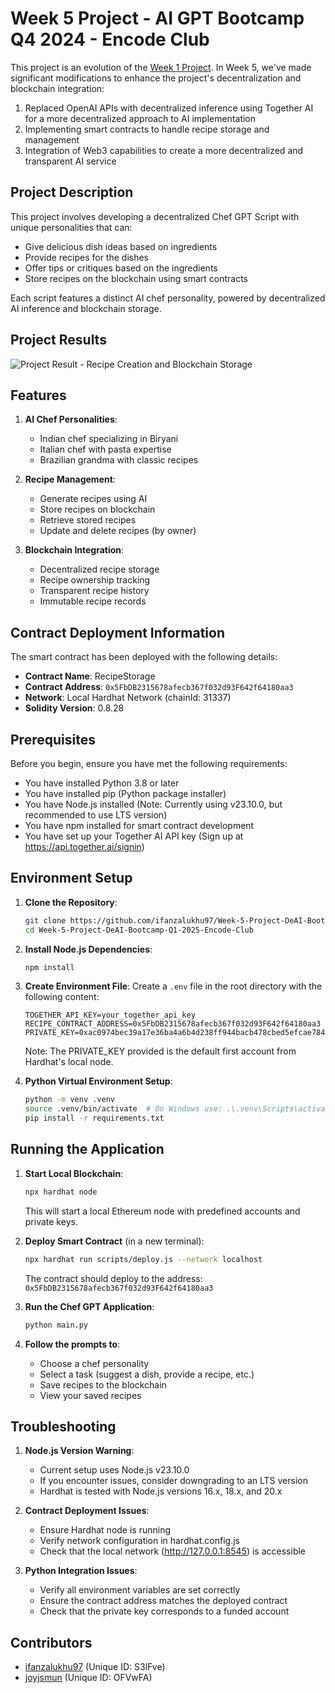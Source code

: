 # Week 5 Project - AI GPT Bootcamp Q4 2024 - Encode Club

This project is an evolution of the [Week 1 Project](https://github.com/ifanzalukhu97/Week-1-Project-DeAI-Bootcamp-Q1-2025-Encode-Club). In Week 5, we've made significant modifications to enhance the project's decentralization and blockchain integration:

1. Replaced OpenAI APIs with decentralized inference using Together AI for a more decentralized approach to AI implementation
2. Implementing smart contracts to handle recipe storage and management
3. Integration of Web3 capabilities to create a more decentralized and transparent AI service

## Project Description

This project involves developing a decentralized Chef GPT Script with unique personalities that can:
- Give delicious dish ideas based on ingredients
- Provide recipes for the dishes
- Offer tips or critiques based on the ingredients
- Store recipes on the blockchain using smart contracts

Each script features a distinct AI chef personality, powered by decentralized AI inference and blockchain storage.

## Project Results

![Project Result - Recipe Creation and Blockchain Storage](result.png)

## Features

1. **AI Chef Personalities**:
   - Indian chef specializing in Biryani
   - Italian chef with pasta expertise
   - Brazilian grandma with classic recipes

2. **Recipe Management**:
   - Generate recipes using AI
   - Store recipes on blockchain
   - Retrieve stored recipes
   - Update and delete recipes (by owner)

3. **Blockchain Integration**:
   - Decentralized recipe storage
   - Recipe ownership tracking
   - Transparent recipe history
   - Immutable recipe records

## Contract Deployment Information

The smart contract has been deployed with the following details:
- **Contract Name**: RecipeStorage
- **Contract Address**: `0x5FbDB2315678afecb367f032d93F642f64180aa3`
- **Network**: Local Hardhat Network (chainId: 31337)
- **Solidity Version**: 0.8.28

## Prerequisites
Before you begin, ensure you have met the following requirements:
- You have installed Python 3.8 or later
- You have installed pip (Python package installer)
- You have Node.js installed (Note: Currently using v23.10.0, but recommended to use LTS version)
- You have npm installed for smart contract development
- You have set up your Together AI API key (Sign up at https://api.together.ai/signin)

## Environment Setup

1. **Clone the Repository**:
    ```sh
    git clone https://github.com/ifanzalukhu97/Week-5-Project-DeAI-Bootcamp-Q1-2025-Encode-Club.git
    cd Week-5-Project-DeAI-Bootcamp-Q1-2025-Encode-Club
    ```

2. **Install Node.js Dependencies**:
    ```sh
    npm install
    ```

3. **Create Environment File**:
    Create a `.env` file in the root directory with the following content:
    ```
    TOGETHER_API_KEY=your_together_api_key
    RECIPE_CONTRACT_ADDRESS=0x5FbDB2315678afecb367f032d93F642f64180aa3
    PRIVATE_KEY=0xac0974bec39a17e36ba4a6b4d238ff944bacb478cbed5efcae784d7bf4f2ff80
    ```
    Note: The PRIVATE_KEY provided is the default first account from Hardhat's local node.

4. **Python Virtual Environment Setup**:
    ```sh
    python -m venv .venv
    source .venv/bin/activate  # On Windows use: .\.venv\Scripts\activate
    pip install -r requirements.txt
    ```

## Running the Application

1. **Start Local Blockchain**:
    ```sh
    npx hardhat node
    ```
    This will start a local Ethereum node with predefined accounts and private keys.

2. **Deploy Smart Contract** (in a new terminal):
    ```sh
    npx hardhat run scripts/deploy.js --network localhost
    ```
    The contract should deploy to the address: `0x5FbDB2315678afecb367f032d93F642f64180aa3`

3. **Run the Chef GPT Application**:
    ```sh
    python main.py
    ```

4. **Follow the prompts to**:
   - Choose a chef personality
   - Select a task (suggest a dish, provide a recipe, etc.)
   - Save recipes to the blockchain
   - View your saved recipes

## Troubleshooting

1. **Node.js Version Warning**:
   - Current setup uses Node.js v23.10.0
   - If you encounter issues, consider downgrading to an LTS version
   - Hardhat is tested with Node.js versions 16.x, 18.x, and 20.x

2. **Contract Deployment Issues**:
   - Ensure Hardhat node is running
   - Verify network configuration in hardhat.config.js
   - Check that the local network (http://127.0.0.1:8545) is accessible

3. **Python Integration Issues**:
   - Verify all environment variables are set correctly
   - Ensure the contract address matches the deployed contract
   - Check that the private key corresponds to a funded account

## Contributors
- [ifanzalukhu97](https://github.com/ifanzalukhu97) (Unique ID: S3lFve)
- [joyjsmun](https://github.com/ifanzalukhu97) (Unique ID: OFVwFA)

